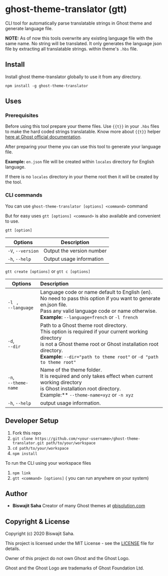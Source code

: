 # ghost-theme-translator (gtt)

CLI tool for automatically parse translatable strings in Ghost theme and generate language file.

**NOTE:** As of now this tools overwrite any existing language file with the same name.  No string will be translated. It only generates the language json file by extracting all translatable strings. within theme's `.hbs` file. 



## Install

Install ghost theme-translator globally to use it from any directory.

```
npm install -g ghost-theme-translator
```

## Uses

### Prerequisites

Before using this tool prepare your theme files. Use `{{t}}` in your `.hbs` files to make the hard coded strings translatable. Know more about `{{t}}` helper [here at Ghost official documentation](https://ghost.org/docs/api/v3/handlebars-themes/helpers/translate/).

After preparing your theme you can use this tool to generate your language file.

**Example:** `en.json` file will be created within `locales` directory for English language.

If there is no `locales` directory in your theme root then it will be created by the tool.



### CLI commands

You can use `ghost-theme-translator [options] <command>` command

But for easy uses `gtt [options] <command>` is also available and convenient to use.



 `gtt [option]` 

| Options           | Description               |
| ----------------- | ------------------------- |
| `-V`, `--version` | Output the version number |
| `-h`, `--help`    | Output usage information  |

`gtt create [options]` or `gtt c [options]`

| Options                                 | Description                                                  |
| --------------------------------------- | :----------------------------------------------------------- |
| `-l ` , <br>`--language` <language>     | Language code or name default to English (en). <br/>No need to pass this option if you want to generate en.json file.<br/>Pass any valid language code or name otherwise.<br/>**Example:** `--language=french` or `-l french` |
| `-d`,<br> `--dir` <dir>                 | Path to a Ghost theme root directory.<br>This option is required if your current working directory<br/>is not a Ghost theme root or Ghost installation root directory.<br/>**Example:** `--dir="path to theme root"` or `-d "path to theme root"` |
| ```-n```,<br>`--theme-name` <themeName> | Name of the theme folder.<br/>It is required and only takes effect when current working directory <br/> is Ghost installation root directory.<br/>Example:** `--theme-name=xyz` or `-n xyz` |
| `-h`, `--help`                          | output usage information.                                    |



## Developer Setup

1. Fork this repo
2. `git clone https://github.com/<your-username>/ghost-theme-translator.git path/to/your/workspace`
3. `cd path/to/your/workspace`
4. `npm install`

To run the CLI using your workspace files

1. `npm link`
2. `gtt <command> [options]` ( you can run anywhere on your system)



## Author

* **Biswajit Saha** Creator of many Ghost themes at [gbjsolution.com](https://gbjsolution.com/)

## Copyright & License

Copyright (c) 2020 Biswajit Saha.

This project is licensed under the MIT License - see the [LICENSE](https://github.com/biswajit-saha/ghost-theme-translator/blob/master/LICENSE) file for details.

Owner of this project do not own Ghost and the Ghost Logo.

Ghost and the Ghost Logo are trademarks of Ghost Foundation Ltd.